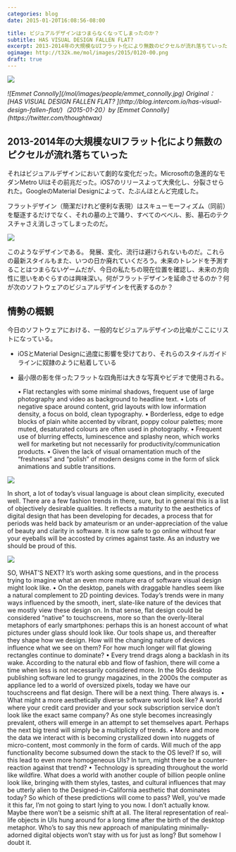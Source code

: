 ```yaml
---
categories: blog
date: 2015-01-20T16:08:56-08:00

title: ビジュアルデザインはつまらなくなってしまったのか？
subtitle: HAS VISUAL DESIGN FALLEN FLAT?
excerpt: 2013-2014年の大規模なUIフラット化により無数のピクセルが流れ落ちていった
ogimage: http://t32k.me/mol/images/2015/0120-00.png
draft: true
---
```


![](/mol/images/2015/0120-00.png)

<cite class="citation">
![Emmet Connolly](/mol/images/people/emmet_connolly.jpg)
Original：[HAS VISUAL DESIGN FALLEN FLAT?
](http://blog.intercom.io/has-visual-design-fallen-flat/)（<time>2015-01-20</time>）by [Emmet Connolly](https://twitter.com/thoughtwax)
</cite>


## 2013-2014年の大規模なUIフラット化により無数のピクセルが流れ落ちていった

それはビジュアルデザインにおいて劇的な変化だった。Microsoftの急進的なモダンMetro UIはその前兆だった。iOS7のリリースよって大衆化し、分裂させられた。GoogleのMaterial Designによって、たぶんほとんど完成した。

フラットデザイン（簡潔だけれど便利な表現）はスキューモーフィズム（同前）を駆逐するだけでなく、それの墓の上で踊り、すべてのべべル、影、墓石のテクスチャさえ消しさってしまったのだ。

![](/mol/images/2015/0120-01.png)

このようなデザインである。 発展、変化、流行は避けられないものだ。これらの最新スタイルもまた、いつの日か廃れていくだろう。未来のトレンドを予測することはつまらないゲームだが、今日の私たちの現在位置を確認し、未来の方向性に思いをめぐらすのは興味深い。何がフラットデザインを延命させるのか？何が次のソフトウェアのビジュアルデザインを代表するのか？

## 情勢の概観

今日のソフトウェアにおける、一般的なビジュアルデザインの比喩がここにリストになっている。

+ iOSとMaterial Designに過度に影響を受けており、それらのスタイルガイドラインに奴隷のように粘着している
+ 最小限の影を伴ったフラットな四角形は大きな写真やビデオで使用される。


	•	Flat rectangles with some minimal shadows, frequent use of large photography and video as background to headline text.
	•	Lots of negative space around content, grid layouts with low information density, a focus on bold, clean typography.
	•	Borderless, edge to edge blocks of plain white accented by vibrant, poppy colour palettes; more muted, desaturated colours are often used in photography.
	•	Frequent use of blurring effects, luminescence and splashy neon, which works well for marketing but not necessarily for productivity/communication products.
	•	Given the lack of visual ornamentation much of the “freshness” and “polish” of modern designs come in the form of slick animations and subtle transitions.


![](/mol/images/2015/0120-02.png)

In short, a lot of today’s visual language is about clean simplicity, executed well. There are a few fashion trends in there, sure, but in general this is a list of objectively desirable qualities. It reflects a maturity to the aesthetics of digital design that has been developing for decades, a process that for periods was held back by amateurism or an under-appreciation of the value of beauty and clarity in software. It is now safe to go online without fear your eyeballs will be accosted by crimes against taste. As an industry we should be proud of this.

![](/mol/images/2015/0120-03.png)

SO, WHAT’S NEXT?
It’s worth asking some questions, and in the process trying to imagine what an even more mature era of software visual design might look like.
	•	On the desktop, panels with draggable handles seem like a natural complement to 2D pointing devices. Today’s trends were in many ways influenced by the smooth, inert, slate-like nature of the devices that we mostly view these design on. In that sense, flat design could be considered “native” to touchscreens, more so than the overly-literal metaphors of early smartphones: perhaps this is an honest account of what pictures under glass should look like. Our tools shape us, and thereafter they shape how we design. How will the changing nature of devices influence what we see on them? For how much longer will flat glowing rectangles continue to dominate?
	•	Every trend drags along a backlash in its wake. According to the natural ebb and flow of fashion, there will come a time when less is not necessarily considered more. In the 90s desktop publishing software led to grungy magazines, in the 2000s the computer as appliance led to a world of oversized pixels, today we have our touchscreens and flat design. There will be a next thing. There always is.
	•	What might a more aesthetically diverse software world look like? A world where your credit card provider and your sock subscription service don’t look like the exact same company? As one style becomes increasingly prevalent, others will emerge in an attempt to set themselves apart. Perhaps the next big trend will simply be a multiplicity of trends.
	•	More and more the data we interact with is becoming crystallized down into nuggets of micro-content, most commonly in the form of cards. Will much of the app functionality become subsumed down the stack to the OS level? If so, will this lead to even more homogeneous UIs? In turn, might there be a counter-reaction against that trend?
	•	Technology is spreading throughout the world like wildfire. What does a world with another couple of billion people online look like, bringing with them styles, tastes, and cultural influences that may be utterly alien to the Designed-in-California aesthetic that dominates today?
So which of these predictions will come to pass? Well, you’ve made it this far, I’m not going to start lying to you now.
I don’t actually know.
Maybe there won’t be a seismic shift at all. The literal representation of real-life objects in UIs hung around for a long time after the birth of the desktop metaphor. Who’s to say this new approach of manipulating minimally-adorned digital objects won’t stay with us for just as long?
But somehow I doubt it.


